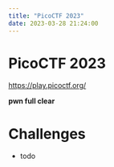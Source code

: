 ```yaml
---
title: "PicoCTF 2023"
date: 2023-03-28 21:24:00
---
```


# PicoCTF 2023

<https://play.picoctf.org/>


**pwn full clear**

# Challenges

- todo
